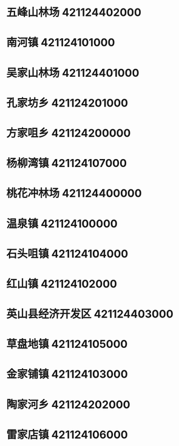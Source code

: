 # 五峰山林场 421124402000
# 南河镇 421124101000
# 吴家山林场 421124401000
# 孔家坊乡 421124201000
# 方家咀乡 421124200000
# 杨柳湾镇 421124107000
# 桃花冲林场 421124400000
# 温泉镇 421124100000
# 石头咀镇 421124104000
# 红山镇 421124102000
# 英山县经济开发区 421124403000
# 草盘地镇 421124105000
# 金家铺镇 421124103000
# 陶家河乡 421124202000
# 雷家店镇 421124106000

